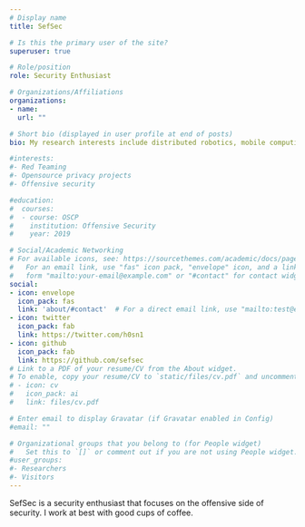 ```yaml
---
# Display name
title: SefSec

# Is this the primary user of the site?
superuser: true

# Role/position
role: Security Enthusiast

# Organizations/Affiliations
organizations:
- name: 
  url: ""

# Short bio (displayed in user profile at end of posts)
bio: My research interests include distributed robotics, mobile computing and programmable matter.

#interests:
#- Red Teaming
#- Opensource privacy projects
#- Offensive security

#education:
#  courses:
#  - course: OSCP
#    institution: Offensive Security
#    year: 2019

# Social/Academic Networking
# For available icons, see: https://sourcethemes.com/academic/docs/page-builder/#icons
#   For an email link, use "fas" icon pack, "envelope" icon, and a link in the
#   form "mailto:your-email@example.com" or "#contact" for contact widget.
social:
- icon: envelope
  icon_pack: fas
  link: 'about/#contact'  # For a direct email link, use "mailto:test@example.org".
- icon: twitter
  icon_pack: fab
  link: https://twitter.com/h0sn1
- icon: github
  icon_pack: fab
  link: https://github.com/sefsec
# Link to a PDF of your resume/CV from the About widget.
# To enable, copy your resume/CV to `static/files/cv.pdf` and uncomment the lines below.
# - icon: cv
#   icon_pack: ai
#   link: files/cv.pdf

# Enter email to display Gravatar (if Gravatar enabled in Config)
#email: ""

# Organizational groups that you belong to (for People widget)
#   Set this to `[]` or comment out if you are not using People widget.
#user_groups:
#- Researchers
#- Visitors
---
```


SefSec is a security enthusiast that focuses on the offensive side of security. I work at best with good cups of coffee. 
